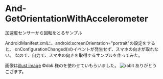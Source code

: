 # And-GetOrientationWithAccelerometer
加速度センサーから回転をとるサンプル

AndroidManifest.xmlに、android:screenOrientation="portrait"の設定をすると、
onConfigurationChanged()のイベントが発生せず、スマホの向きが取れない。
なので、自力で、スマホの向きを取得するサンプルを作ってみた。

画像は[illust image](https://illustimage.com/) ©dak 様のを使わせていもらいました。
![rabit](https://user-images.githubusercontent.com/27885482/218999940-64ae96c2-5878-4244-9771-ae0edd1892f9.png)
ありがとうござます。
